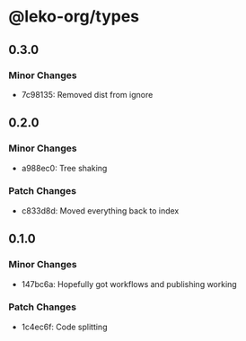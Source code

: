 # @leko-org/types

## 0.3.0

### Minor Changes

- 7c98135: Removed dist from ignore

## 0.2.0

### Minor Changes

- a988ec0: Tree shaking

### Patch Changes

- c833d8d: Moved everything back to index

## 0.1.0

### Minor Changes

- 147bc6a: Hopefully got workflows and publishing working

### Patch Changes

- 1c4ec6f: Code splitting
